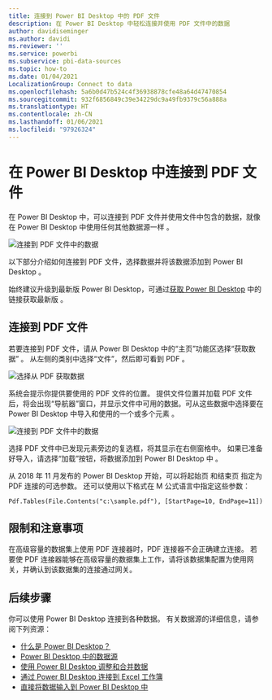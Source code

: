 ```yaml
---
title: 连接到 Power BI Desktop 中的 PDF 文件
description: 在 Power BI Desktop 中轻松连接并使用 PDF 文件中的数据
author: davidiseminger
ms.author: davidi
ms.reviewer: ''
ms.service: powerbi
ms.subservice: pbi-data-sources
ms.topic: how-to
ms.date: 01/04/2021
LocalizationGroup: Connect to data
ms.openlocfilehash: 5a6b0d47b524c4f36938878cfe48a64d47470854
ms.sourcegitcommit: 932f6856849c39e34229dc9a49fb9379c56a888a
ms.translationtype: HT
ms.contentlocale: zh-CN
ms.lasthandoff: 01/06/2021
ms.locfileid: "97926324"
---
```

# <a name="connect-to-pdf-files-in-power-bi-desktop"></a>在 Power BI Desktop 中连接到 PDF 文件
在 Power BI Desktop 中，可以连接到 PDF 文件并使用文件中包含的数据，就像在 Power BI Desktop 中使用任何其他数据源一样  。

![连接到 PDF 文件中的数据](media/desktop-connect-pdf/connect-pdf-04.png)

以下部分介绍如何连接到 PDF 文件，选择数据并将该数据添加到 Power BI Desktop   。

始终建议升级到最新版 Power BI Desktop，可通过[获取 Power BI Desktop](../fundamentals/desktop-get-the-desktop.md) 中的链接获取最新版  。 

## <a name="connect-to-a-pdf-file"></a>连接到 PDF 文件
若要连接到 PDF 文件，请从 Power BI Desktop 中的“主页”功能区选择“获取数据”    。 从左侧的类别中选择“文件”，然后即可看到 PDF   。

![选择从 PDF 获取数据](media/desktop-connect-pdf/connect-pdf-01.png)

系统会提示你提供要使用的 PDF 文件的位置。 提供文件位置并加载 PDF 文件后，将会出现“导航器”窗口，并显示文件中可用的数据。可从这些数据中选择要在 Power BI Desktop 中导入和使用的一个或多个元素   。

![连接到 PDF 文件中的数据](media/desktop-connect-pdf/connect-pdf-04.png)

选择 PDF 文件中已发现元素旁边的复选框，将其显示在右侧窗格中。 如果已准备好导入，请选择“加载”按钮，将数据添加到 Power BI Desktop 中   。

从 2018 年 11 月发布的 Power BI Desktop  开始，可以将起始页  和结束页  指定为 PDF 连接的可选参数。 还可以使用以下格式在 M 公式语言中指定这些参数：

`Pdf.Tables(File.Contents("c:\sample.pdf"), [StartPage=10, EndPage=11])`

## <a name="limitations-and-considerations"></a>限制和注意事项

在高级容量的数据集上使用 PDF 连接器时，PDF 连接器不会正确建立连接。 若要使 PDF 连接器能够在高级容量的数据集上工作，请将该数据集配置为使用网关，并确认到该数据集的连接通过网关。  


## <a name="next-steps"></a>后续步骤
你可以使用 Power BI Desktop 连接到各种数据。 有关数据源的详细信息，请参阅下列资源：

* [什么是 Power BI Desktop？](../fundamentals/desktop-what-is-desktop.md)
* [Power BI Desktop 中的数据源](desktop-data-sources.md)
* [使用 Power BI Desktop 调整和合并数据](desktop-shape-and-combine-data.md)
* [通过 Power BI Desktop 连接到 Excel 工作簿](desktop-connect-excel.md)   
* [直接将数据输入到 Power BI Desktop 中](desktop-enter-data-directly-into-desktop.md)   
